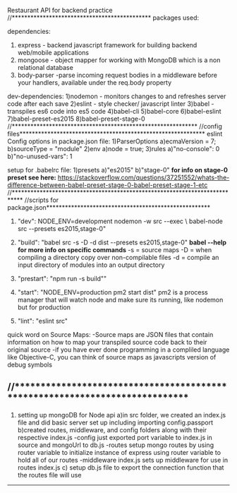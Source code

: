 Restaurant API for backend practice
//*********************************************
packages used:

dependencies:
1) express - backend javascript framework for building backend web/mobile applications
2) mongoose - object mapper for working with MongoDB which is a  non relational database
3) body-parser -parse incoming request bodies in a middleware before your handlers, available under the req.body property

dev-dependencies:
1)nodemon - monitors changes to and refreshes server code after each save
2)eslint - style checker/ javascript linter
3)babel - transpiles es6 code into es5 code
4)babel-cli
5)babel-core
6)babel-eslint
7)babel-preset-es2015
8)babel-preset-stage-0
//************************************************************
//config files************************************************************
eslint Config options in package.json file:
1)ParserOptions
  a)ecmaVersion = 7;
  b)sourceType = "module"
2)env
  a)node = true;
3)rules
  a)"no-console": 0
  b)"no-unused-vars": 1

setup for .babelrc file:
1)presets
  a)"es2015"
  b)"stage-0"
  **for info on stage-0 preset see here:**
  https://stackoverflow.com/questions/37251552/whats-the-difference-between-babel-preset-stage-0-babel-preset-stage-1-etc
//***************************************************************************
//scripts for package.json*****************************************************
1) "dev": NODE_ENV=development nodemon -w src --exec \ babel-node src --presets es2015,stage-0"
2) "build": "babel src -s -D -d dist --presets es2015,stage-0"
**babel --help for more info on specific commands**
-s = source maps
-D = when compiling a directory copy over non-compilable files
-d = compile an input directory of modules into an output directory

3) "prestart": "npm run -s build""

4) "start": "NODE_ENV=production pm2 start dist"
  pm2 is a process manager that will watch node and make sure its running, like nodemon but for production

5) "lint": "eslint src"

  quick word on Source Maps:
    -Source maps are JSON files that contain information on how to map your transpiled source code back to their original source
    -if you have ever done programming in a compliled language like Objective-C, you can think of source maps as javascripts version of debug symbols

//****************************************************************************
------------------------------------------------------
1) setting up mongoDB for Node api
  a)in src folder, we created an index.js file and did basic server set up including importing config.passport
  b)created routes, middleware, and config folders along with their respective index.js
    -config just exported port variable to index.js in source and mongoUrl to db.js
    -routes setup mongo routes by using router variable to initialize instance of express using router variable to hold all of our routes
    -middleware index.js sets up middleware for use in routes index.js
  c) setup db.js file to export the connection function that the routes file will use
------------------------------------------------------
